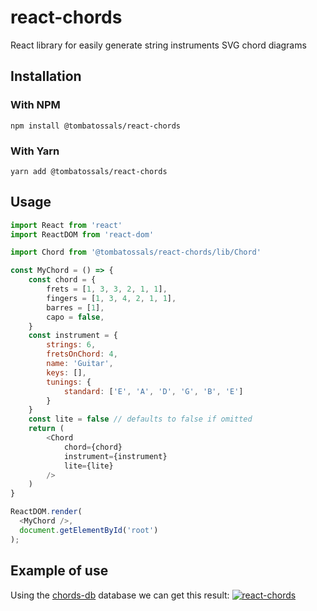 # react-chords

React library for easily generate string instruments SVG chord diagrams

## Installation

### With NPM

```
npm install @tombatossals/react-chords
```

### With Yarn

```
yarn add @tombatossals/react-chords
```

## Usage

```js
import React from 'react'
import ReactDOM from 'react-dom'

import Chord from '@tombatossals/react-chords/lib/Chord'

const MyChord = () => {
    const chord = {
        frets = [1, 3, 3, 2, 1, 1],
        fingers = [1, 3, 4, 2, 1, 1],
        barres = [1],
        capo = false,
    }
    const instrument = {
        strings: 6,
        fretsOnChord: 4,
        name: 'Guitar',
        keys: [],
        tunings: {
            standard: ['E', 'A', 'D', 'G', 'B', 'E']
        }
    }
    const lite = false // defaults to false if omitted
    return (
        <Chord
            chord={chord}
            instrument={instrument}
            lite={lite}
        />
    )
}

ReactDOM.render(
  <MyChord />,
  document.getElementById('root')
);

```

## Example of use
Using the [chords-db](http://github.com/tombatossals/chords-db) database we can get this result:
[![react-chords](https://raw.githubusercontent.com/tombatossals/react-chords/webpage/src/images/react-chords.png)](https://tombatossals.github.io/react-chords/)

